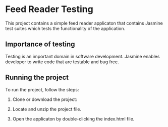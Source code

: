 # Feed Reader Testing

This project contains a simple feed reader applicaton that contains Jasmine test suites which tests the functionality of the application.

## Importance of testing
Testing is an important domain in software development. Jasmine enables developer to write code that are testable and bug free.


## Running the project
To run the project, follow the steps:

1. Clone or download the project:

2. Locate and unzip the project file.

3. Open the applicaton by double-clicking the index.html file.
